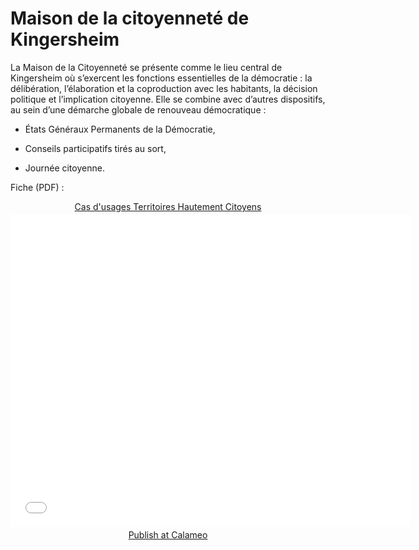 # Maison de la citoyenneté de Kingersheim

La Maison de la Citoyenneté se présente comme le lieu central de Kingersheim où s’exercent les fonctions essentielles de la démocratie : la délibération, l’élaboration et la coproduction avec les habitants, la décision politique et l’implication citoyenne. 
Elle se combine avec d’autres dispositifs, au sein d’une démarche globale de renouveau démocratique :

* États Généraux Permanents de la Démocratie,

* Conseils participatifs tirés au sort,

* Journée citoyenne.

Fiche (PDF) :

<div style="text-align:center;"><div style="margin:8px 0px 4px;"><a href="http://www.calameo.com/books/0005746786d59bea5e0b6" target="_blank">Cas d'usages Territoires Hautement Citoyens</a></div><iframe src="//v.calameo.com/?bkcode=0005746786d59bea5e0b6" width="640" height="500" frameborder="0" scrolling="no" allowtransparency allowfullscreen style="margin:0 auto;"></iframe><div style="margin:4px 0px 8px;"><a href="http://www.calameo.com/">Publish at Calameo</a></div></div>
